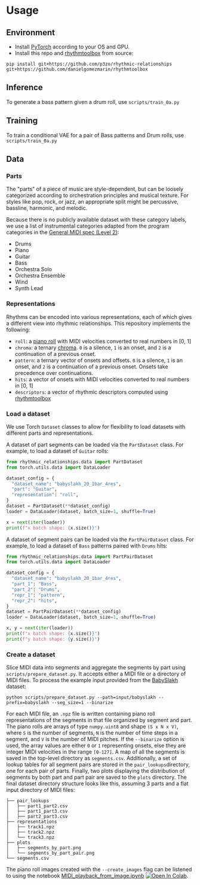 # Usage

## Environment

- Install [PyTorch](https://pytorch.org/get-started/locally/) according to your OS and GPU.
- Install this repo and [rhythmtoolbox](https://github.com/danielgomezmarin/rhythmtoolbox) from source:

```
pip install git+https://github.com/p3zo/rhythmic-relationships git+https://github.com/danielgomezmarin/rhythmtoolbox
```

## Inference

To generate a bass pattern given a drum roll, use `scripts/train_0a.py`

## Training

To train a conditional VAE for a pair of Bass patterns and Drum rolls, use `scripts/train_0a.py`

## Data

### Parts

The "parts" of a piece of music are style-dependent, but can be loosely categorized according to orchestration
principles and musical texture. For styles like pop, rock, or jazz, an appropriate split might be percussive, bassline,
harmonic, and melodic.

Because there is no publicly available dataset with these category labels, we use a list of instrumental categories
adapted from the program categories in the [General MIDI spec (Level 2)](https://en.wikipedia.org/wiki/General_MIDI_Level_2):

- Drums
- Piano
- Guitar
- Bass
- Orchestra Solo
- Orchestra Ensemble
- Wind
- Synth Lead

### Representations

Rhythms can be encoded into various representations, each of which gives a different view into rhythmic relationships.
This repository implements the following:

- `roll`: a [piano roll](https://en.wikipedia.org/wiki/Piano_roll#In_digital_audio_workstations) with MIDI velocities
  converted to real numbers in [0, 1]
- `chroma`: a ternary [chroma](https://en.wikipedia.org/wiki/Chroma_feature). `0` is a silence, `1` is an onset, and `2`
  is a continuation of a previous onset.
- `pattern`: a ternary vector of onsets and offsets. `0` is a silence, `1` is an onset, and `2` is a continuation of a
  previous onset. Onsets take precedence over continuations.
- `hits`: a vector of onsets with MIDI velocities converted to real numbers in [0, 1]
- `descriptors`: a vector of rhythmic descriptors computed
  using [rhythmtoolbox](https://github.com/danielgomezmarin/rhythmtoolbox)

### Load a dataset

We use Torch `Dataset` classes to allow for flexibility to load datasets with different parts and representations.

A dataset of part segments can be loaded via the `PartDataset` class. For example, to load a dataset of `Guitar` rolls:

```python
from rhythmic_relationships.data import PartDataset
from torch.utils.data import DataLoader

dataset_config = {
  "dataset_name": "babyslakh_20_1bar_4res",
  "part": "Guitar",
  "representation": "roll",
}
dataset = PartDataset(**dataset_config)
loader = DataLoader(dataset, batch_size=1, shuffle=True)

x = next(iter(loader))
print(f"x batch shape: {x.size()}")
```

A dataset of segment pairs can be loaded via the `PartPairDataset` class. For example, to load a dataset of `Bass`
patterns paired
with `Drums` hits:

```python
from rhythmic_relationships.data import PartPairDataset
from torch.utils.data import DataLoader

dataset_config = {
  "dataset_name": "babyslakh_20_1bar_4res",
  "part_1": "Bass",
  "part_2": "Drums",
  "repr_1": "pattern",
  "repr_2": "hits",
}
dataset = PartPairDataset(**dataset_config)
loader = DataLoader(dataset, batch_size=1, shuffle=True)

x, y = next(iter(loader))
print(f"x batch shape: {x.size()}")
print(f"y batch shape: {y.size()}")
```

### Create a dataset

Slice MIDI data into segments and aggregate the segments by part using `scripts/prepare_dataset.py`. It accepts either a
MIDI file or a directory of MIDI files. To process the example input provided from
the [BabySlakh](https://zenodo.org/record/4603870) dataset:

    python scripts/prepare_dataset.py --path=input/babyslakh --prefix=babyslakh --seg_size=1 --binarize

For each MIDI file, an `.npz` file is written containing piano roll representations of the segments in that file
organized by segment and part. The piano rolls are arrays of type `numpy.uint8` and shape `(S x N x V)`, where `S` is
the number of segments, `N` is the number of time steps in a segment, and `V` is the number of MIDI pitches. If
the `--binarize` option is used, the array values are either `0` or `1` representing onsets, else they are integer MIDI
velocities in the range `[0-127]`. A map of all the segments is saved in the top-level directory as `segments.csv`.
Additionally, a set of lookup tables for all segment pairs are stored in the `pair_lookups`directory, one for each pair
of parts. Finally, two plots displaying the distribution of segments by both part and part pair are saved to the `plots`
directory. The final dataset directory structure looks like this, assuming 3 parts and a flat input directory of MIDI
files:

```
├── pair_lookups
│   ├── part1_part2.csv
│   ├── part1_part3.csv
│   ├── part2_part3.csv
├── representations
│   ├── track1.npz
│   ├── track2.npz
│   └── track3.npz
├── plots
│   ├── segments_by_part.png
│   └── segments_by_part_pair.png
└── segments.csv
```

The piano roll images created with the `--create_images` flag can be listened to using the notebook
[MIDI_playback_from_image.ipynb](scripts/MIDI_playback_from_image.ipynb) [![Open In Colab](https://colab.research.google.com/assets/colab-badge.svg)](https://colab.research.google.com/drive/1okATUg3TI1CsyKi1OUsQTt8FB28XfIm1?usp=sharing).
